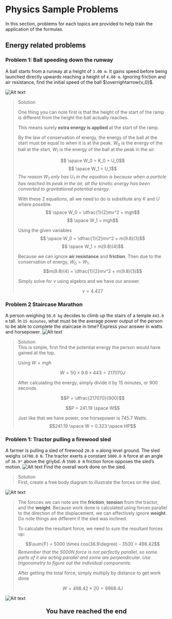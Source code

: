 <link rel="stylesheet" href="../Resources/styles/base.css">
<!---This is for enabling LaTeX rendering in exports--->
<!---                  Do not remove                --->

<script type="text/javascript" src="http://cdn.mathjax.org/mathjax/latest/MathJax.js?config=TeX-AMS-MML_HTMLorMML"> 
</script>

<script type="text/x-mathjax-config">
MathJax.Hub.Config({ tex2jax: {inlineMath: [['$','$']]}, messageStyle: "none" });
</script>

# Physics Sample Problems
In this section, problems for each topics are provided to help train the application of the formulas.

## Energy related problems
### Problem 1: Ball speeding down the runway
A ball starts from a runway at a height of `3.00 m`. It gains speed before being launched directly upwards reaching a height of `4.00 m`. Ignoring friction and air resistance, find the initial speed of the ball $\overrightarrow{v_0}$.

![Alt text](images/problems/7-1/1.png)

> <div class=misc>Solution</div>
> 
> One thing you can note first is that the height of the start of the ramp is different from the height the ball actually reaches.
>
> This means surely **extra energy is applied** at the start of the ramp.
>
> By the law of conservation of energy, the energy of the ball at the start must be equal to when it is at the peak. $W_0$ is the energy of the ball at the start, $W_1$ is the energy of the ball at the peak in the air.
>
> $$ \space W_0 = K_0 + U_0$$
> $$ \space W_1 = U_1$$
> *The reason $W_1$ only has $U_1$ in the equation is because when a particle has reached its peak in the air, all the kinetic energy has been converted to gravitational potential energy.*
>
> With these 2 equations, all we need to do is substitute any $K$ and $U$ where possible.
> $$ \space W_0 = \dfrac{1}{2}mv^2 + mgh$$
> $$ \space W_1 = mgh$$
>
> Using the given variables
> $$ \space W_0 = \dfrac{1}{2}mv^2 + m(9.8)(3)$$
> $$ \space W_1 = m(9.8)(4)$$
>
> Because we can ignore **air resistance** and **friction**. Then due to the conservation of energy, $W_0 = W_1$.
> $$m(9.8)(4) = \dfrac{1}{2}mv^2 + m(9.8)(3)$$
>
> Simply solve for $v$ using algebra and we have our answer.
>
> $$v = 4.427$$
> <div style="page-break-after: always;"></div>

### Problem 2 Staircase Marathon
A person weighing `50.0 kg` decides to climb up the stairs of a temple `443.0 m` tall. In `15 minutes`, what must be the average power output of the person to be able to complete the staircase in time? Express your answer in watts and horsepower.
![Alt text](images/problems/7-2/1.jpg)

> <div class=misc>Solution</div>
> This is simple, first find the potential energy the person would have gained at the top.
> 
> Using $W = mgh$
>
> $$W = 50 \times 9.8 \times 443 = 217070 J$$
>
> After calculating the energy, simply divide it by 15 minutes, or 900 seconds.
>
> $$P = \dfrac{217070}{900}$$
>
> $$P = 241.19 \space W$$
>
> Just like that we have power, one horsepower is 745.7 Watts.
> $$241.19 \space W = 0.323 \space HP$$
>

### Problem 1: Tractor pulling a firewood sled

A farmer is pulling a sled of firewood `20.0 m` along level ground.
The sled weighs `14700.0 N`. The tractor exerts a constant `5000.0 N` force at an angle of `36.9°` above the griybd. A `3500.0 N` friction force opposes the sled’s motion. 
![Alt text](images/problems/7-3/1.png)
Find the overall work done on the sled. 

> <div class=misc>Solution</div>
> First, create a free body diagram to illustrate the forces on the sled.
![Alt text](images/problems/7-3/2.png)
>
> The forcces we can note are the **friction**, **tension** from the tractor, and the **weight**.
> Because work done is calculated using forces parallel to the direction of the displacement, we can effectively ignore **weight**.
> Do note things are different if the sled was inclined.
>
> To calculate the resultant force, we need to sum the resultant forces up:
>
> $$\sum{F} = 5000 \times cos(36.9\degree) - 3500 = 498.42$$
> *Remember that the 5000N force is not perfectly parallel, so some parts of it are acting parallel and some are perpendicular. Use trigonometry to figure out the individual components.*
>
> After getting the total force, simply multiply by distance to get work done
>
> $$W = 498.42 \times 20 = 9968.4 J$$

![Alt text](../Resources/images/Draco%20Centaur.png)
<p style="text-align:center;font-weight:bold;font-size:20px;">You have reached the end</p>
